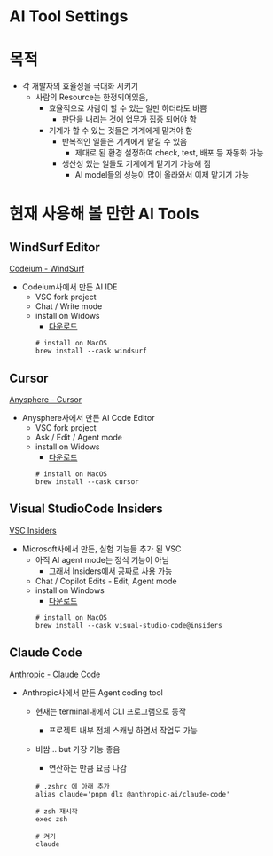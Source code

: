 # AI Tool Settings
# 목적

- 각 개발자의 효율성을 극대화 시키기
    - 사람의 Resource는 한정되어있음,
        - 효율적으로 사람이 할 수 있는 일만 하더라도 바쁨
            - 판단을 내리는 것에 업무가 집중 되어야 함
        - 기계가 할 수 있는 것들은 기계에게 맡겨야 함
            - 반복적인 일들은 기계에게 맡길 수 있음
                - 제대로 된 환경 설정하여 check, test, 배포 등 자동화 가능
            - 생산성 있는 일들도 기계에게 맡기기 가능해 짐
                - AI model들의 성능이 많이 올라와서 이제 맡기기 가능


# 현재 사용해 볼 만한 AI Tools

## WindSurf Editor
[Codeium - WindSurf](https://codeium.com/)
- Codeium사에서 만든 AI IDE
    - VSC fork project
    - Chat / Write mode
    - install on Widows
        - [다운로드](https://codeium.com/windsurf)
        ```
        # install on MacOS
        brew install --cask windsurf
        ```
## Cursor
[Anysphere - Cursor](https://www.cursor.com/)
- Anysphere사에서 만든 AI Code Editor
    - VSC fork project
    - Ask / Edit / Agent mode
    - install on Widows
        - [다운로드](https://www.cursor.com/downloads)
        ```
        # install on MacOS
        brew install --cask cursor
        ```
## Visual StudioCode Insiders
[VSC Insiders](http://code.visualstudio.com/insiders)
- Microsoft사에서 만든, 실험 기능들 추가 된 VSC
    - 아직 AI agent mode는 정식 기능이 아님
        - 그래서 Insiders에서 공짜로 사용 가능
    - Chat / Copilot Edits - Edit, Agent mode
    - install on Windows
        - [다운로드](http://code.visualstudio.com/insiders)
        ```
        # install on MacOS
        brew install --cask visual-studio-code@insiders
        ```
## Claude Code
[Anthropic - Claude Code](https://claude.anthropic.com/)
- Anthropic사에서 만든 Agent coding tool
    - 현재는 terminal내에서 CLI 프로그램으로 동작
        - 프로젝트 내부 전체 스캐닝 하면서 작업도 가능
    - 비쌈... but 가장 기능 좋음
        - 연산하는 만큼 요금 나감

        ```
        # .zshrc 에 아래 추가
        alias claude='pnpm dlx @anthropic-ai/claude-code'

        # zsh 재시작
        exec zsh

        # 켜기
        claude
        ```

